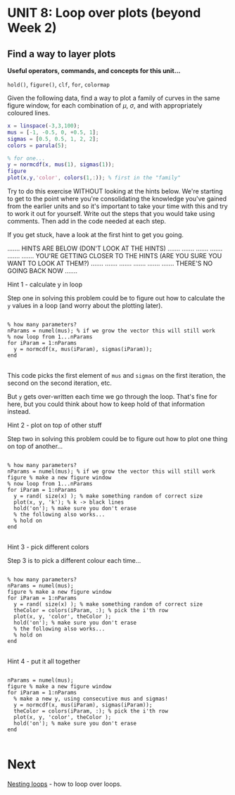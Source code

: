 # UNIT 8: Loop over plots (beyond Week 2)

## Find a way to layer plots

**Useful operators, commands, and concepts for this unit...**

``hold()``, ``figure()``, ``clf``, ``for``, ``colormap``

Given the following data, find a way to plot a family of curves in the same figure window, for each combination of $\mu$, $\sigma$, and with appropriately coloured lines.

```matlab
x = linspace(-3,3,100);
mus = [-1, -0.5, 0, +0.5, 1];
sigmas = [0.5, 0.5, 1, 2, 2];
colors = parula(5);

% for one...
y = normcdf(x, mus(1), sigmas(1));
figure
plot(x,y,'color', colors(1,:)); % first in the "family"
```

Try to do this exercise WITHOUT looking at the hints below. We're starting to get to the point where you're consolidating the knowledge you've gained from the earlier units and so it's important to take your time with this and try to work it out for yourself. Write out the steps that you would take using comments. Then add in the code needed at each step.

If you get stuck, have a look at the first hint to get you going. 

.......
HINTS ARE BELOW (DON'T LOOK AT THE HINTS)
.......
.......
.......
.......
.......
.......
YOU'RE GETTING CLOSER TO THE HINTS (ARE YOU SURE YOU WANT TO LOOK AT THEM?)
.......
.......
.......
.......
.......
.......
THERE'S NO GOING BACK NOW
.......

Hint 1 - calculate y in loop

Step one in solving this problem could be to figure out how to calculate the ``y`` values in a loop (and worry about the plotting later).

<pre>
<code>
% how many parameters?
nParams = numel(mus); % if we grow the vector this will still work
% now loop from 1...nParams
for iParam = 1:nParams
  y = normcdf(x, mus(iParam), sigmas(iParam));
end
</code>
</pre>


This code picks the first element of ``mus`` and ``sigmas`` on the first iteration, the second on the second iteration, etc.

But ``y`` gets over-written each time we go through the loop. That's fine for here, but you could think about how to keep hold of that information instead.
</p></details>

Hint 2 - plot on top of other stuff

Step two in solving this problem could be to figure out how to plot one thing on top of another...

<pre>
<code>
% how many parameters?
nParams = numel(mus); % if we grow the vector this will still work
figure % make a new figure window
% now loop from 1...nParams
for iParam = 1:nParams
  y = rand( size(x) ); % make something random of correct size
  plot(x, y, 'k'); % k -> black lines
  hold('on'); % make sure you don't erase
  % the following also works...
  % hold on
end
</code>
</pre>
  
Hint 3 - pick different colors

Step 3 is to pick a different colour each time...

<pre>
<code>
% how many parameters?
nParams = numel(mus);
figure % make a new figure window
for iParam = 1:nParams
  y = rand( size(x) ); % make something random of correct size
  theColor = colors(iParam, :); % pick the i'th row
  plot(x, y, 'color', theColor );
  hold('on'); % make sure you don't erase
  % the following also works...
  % hold on
end
</code>
</pre>

Hint 4 - put it all together

<pre>
<code>
nParams = numel(mus);
figure % make a new figure window
for iParam = 1:nParams
  % make a new y, using consecutive mus and sigmas!
  y = normcdf(x, mus(iParam), sigmas(iParam));
  theColor = colors(iParam, :); % pick the i'th row
  plot(x, y, 'color', theColor );
  hold('on'); % make sure you don't erase
end
</code>
</pre>

</p></details>

# Next

[Nesting loops](09-nestedLoops.md) - how to loop over loops.
